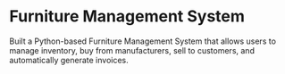# Furniture Management System
Built a Python-based Furniture Management System that allows users to manage inventory, buy from manufacturers, sell to customers, and automatically generate invoices.

